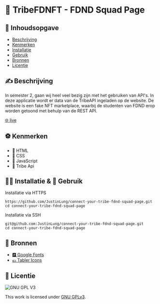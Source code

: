 # 🎨 TribeFDNFT - FDND Squad Page
## 🚀 Inhoudsopgave

- [Beschrijving](#beschrijving)
- [Kenmerken](#kenmerken)
- [Installatie](#installatie)
- [Gebruik](#gebruik)
- [Bronnen](#bronnen)
- [Licentie](#licentie)

## ✍️ Beschrijving
<!-- Voeg een mooie poster visual toe 📸 -->
In semester 2, gaan wij heel veel bezig zijn met het gebruiken van API's. In deze applicatie wordt er data van de TribeAPI ingeladen op de website. De website is een fake NFT marketplace, waarbij de studenten van FDND erop worden getoond met behulp van de REST API.

[🌐 live](http://fdnft.student.fdnd.nl/)

## ⚽️ Kenmerken

- 💚 HTML
- 🐢 CSS
- 🥝 JavaScript
- 🗿 Tribe Api

## 🏄‍♂️ Installatie & 🔋 Gebruik

Installatie via HTTPS

```
https://github.com/JustinLung/connect-your-tribe-fdnd-squad-page.git
cd connect-your-tribe-fdnd-squad-page
```

Installatie via SSH

```
git@github.com:JustinLung/connect-your-tribe-fdnd-squad-page.git
cd connect-your-tribe-fdnd-squad-page
```

## 🦕 Bronnen
- [🅿 Google Fonts](https://fonts.google.com/)
- [💶 Tabler Icons](https://tablericons.com/)

## 🗿 Licentie

![GNU GPL V3](https://www.gnu.org/graphics/gplv3-127x51.png)

This work is licensed under [GNU GPLv3](./LICENSE).
